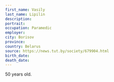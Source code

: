 ```yaml
---
first_name: Vasily
last_name: Lipilin
description: 
portrait: 
occupation: Paramedic
employer: 
city: Borisov
province: 
country: Belarus
source: https://news.tut.by/society/679904.html
birth_date: 
death_date: 
---
```


50 years old.